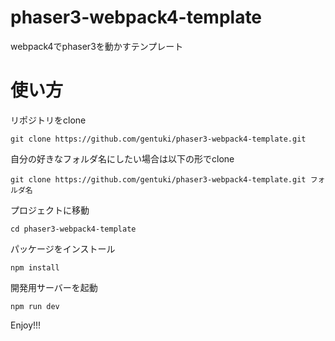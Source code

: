 # phaser3-webpack4-template
webpack4でphaser3を動かすテンプレート

# 使い方
リポジトリをclone

```terminal
git clone https://github.com/gentuki/phaser3-webpack4-template.git 
```

自分の好きなフォルダ名にしたい場合は以下の形でclone

```terminal
git clone https://github.com/gentuki/phaser3-webpack4-template.git フォルダ名
```

プロジェクトに移動

```terminal
cd phaser3-webpack4-template 
```

パッケージをインストール

```terminal
npm install
```

開発用サーバーを起動

```terminal
npm run dev
```

Enjoy!!!
